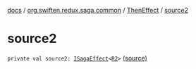 [docs](../../index.md) / [org.swiften.redux.saga.common](../index.md) / [ThenEffect](index.md) / [source2](./source2.md)

# source2

`private val source2: `[`ISagaEffect`](../-i-saga-effect.md)`<`[`R2`](index.md#R2)`>` [(source)](https://github.com/protoman92/KotlinRedux/tree/master/common/common-saga/src/main/kotlin/org/swiften/redux/saga/common/ThenEffect.kt#L15)